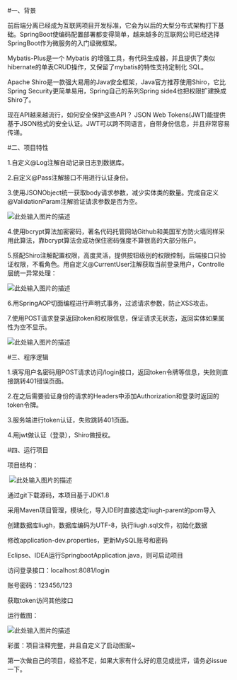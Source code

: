 #一、背景

前后端分离已经成为互联网项目开发标准，它会为以后的大型分布式架构打下基础。SpringBoot使编码配置部署都变得简单，越来越多的互联网公司已经选择SpringBoot作为微服务的入门级微框架。

Mybatis-Plus是一个 Mybatis 的增强工具，有代码生成器，并且提供了类似hibernate的单表CRUD操作，又保留了mybatis的特性支持定制化 SQL。

Apache Shiro是一款强大易用的Java安全框架，Java官方推荐使用Shiro，它比Spring Security更简单易用，Spring自己的系列Spring side4也把权限扩建换成Shiro了。

现在API越来越流行，如何安全保护这些API？ JSON Web Tokens(JWT)能提供基于JSON格式的安全认证。JWT可以跨不同语言，自带身份信息，并且非常容易传递。

#二、项目特性

1.自定义@Log注解自动记录日志到数据库。

2.自定义@Pass注解接口不用进行认证身份。

3.使用JSONObject统一获取body请求参数，减少实体类的数量。完成自定义@ValidationParam注解验证请求参数是否为空。

![此处输入图片的描述][1]

4.使用bcrypt算法加密密码，著名代码托管网站Github和美国军方防火墙同样采用此算法，靠bcrypt算法会成功保住密码强度不算很高的大部分账户。

5.搭配Shiro注解配置权限，高度灵活，提供按钮级别的权限控制，后端接口只验证权限，不看角色。用自定义@CurrentUser注解获取当前登录用户，Controlle层统一异常处理：

![此处输入图片的描述][2]

6.用SpringAOP切面编程进行声明式事务，过滤请求参数，防止XSS攻击。

7.使用POST请求登录返回token和权限信息，保证请求无状态，返回实体如果属性为空不显示。

![此处输入图片的描述][3]

#三、程序逻辑

1.填写用户名密码用POST请求访问/login接口，返回token令牌等信息，失败则直接跳转401错误页面。

2.在之后需要验证身份的请求的Headers中添加Authorization和登录时返回的token令牌。

3.服务端进行token认证，失败跳转401页面。

4.用jwt做认证（登录），Shiro做授权。

#四、运行项目

项目结构：

  ![此处输入图片的描述][4]

通过git下载源码，本项目基于JDK1.8

采用Maven项目管理，模块化，导入IDE时直接选定liugh-parent的pom导入

创建数据库liugh，数据库编码为UTF-8，执行liugh.sql文件，初始化数据

修改application-dev.properties，更新MySQL账号和密码

Eclipse、IDEA运行SpringbootApplication.java，则可启动项目

访问登录接口：localhost:8081/login

账号密码：123456/123

获取token访问其他接口

运行截图：

![此处输入图片的描述][5]

彩蛋：项目注释完整，并且自定义了启动图案~

第一次做自己的项目，经验不足，如果大家有什么好的意见或批评，请务必issue一下。


  [1]: https://static.oschina.net/uploads/space/2018/0512/232207_zUYV_3577599.png
  [2]: https://static.oschina.net/uploads/space/2018/0512/234950_u2kv_3577599.png
  [3]: https://static.oschina.net/uploads/space/2018/0512/235044_qurX_3577599.png
  [4]: https://static.oschina.net/uploads/space/2018/0513/001735_h0LR_3577599.png
  [5]: https://static.oschina.net/uploads/space/2018/0513/004221_uFuo_3577599.png